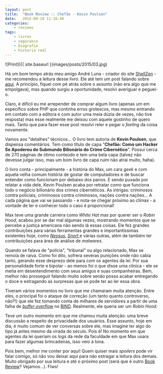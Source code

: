 ```yaml
---
layout: post
title:  "Book Review :: Chefão - Kevin Poulsen"
date:   2015-09-10 11:16:48
categories:
    - reviews
tags:
    - livros
    - seguranca
    - biografia
    - historia real
---
```


![Print]({{ site.baseurl }}images/posts/2015/03.jpg)

Há um bom tempo atrás meu amigo André Luna - criador do site <a href="http://shellzen.net/" target="_blank">ShellZen</a> - me recomendou a leitura desse livro. Ele até tem um post falando sobre <a href="http://shellzen.net/o-senhor-de-todas-as-fraudes/" target="_blank">aqui</a>. A princípio, fiquei com pé atrás sobre o assunto (não era algo que me empolgava), mas quando surgiu a oportunidade, resolvi averiguar e peguei-o.

Claro, é difícil eu me arrepender de comprar algum livro (apenas um em específico sobre PHP que continha erros grotescos, mas mesmo entrando em contato com a editora e com autor uma meia dúzia de vezes, não tive resposta) mas esse realmente me deixou com aquele gostinho de quero mais. Tanto que para fazer esse post resolvi reler e pegar o <em>feeling</em> da coisa novamente.

<!--more-->

Vamos aos "detalhes" técnicos... O livro tem autoria de <strong>Kevin Poulsen</strong>, que dispensa comentários. Tem como título de capa "<strong>Chefão: Como um Hacker Se Apoderou do Submundo Bilionário do Crime Cibernético</strong>". Possui cerca de 270 páginas de ótimo conteúdo e tem uma bela capa (talvez não devesse julgar isso, mas um bom livro de capa ruim não atrai muito, haha).

O livro conta - principalmente - a história do Max, um cara <em>geek</em> e com aquela velha comum história de gostar de computadores e de buscar entender como funcionam por debaixo dos panos. E sendo puxado por relatar a vida dele, Kevin Poulsen acaba por retratar como que funciona todo o negócio bilionário dos crimes cibernéticos. As intrigas: criminosos contra policiais, criminosos contra criminosos, nações contra nações... A cada página que vai se passando - e nota-se chegar próximo ao clímax - a vontade de ler e conhecer todo o caso é proporcional!

Max teve uma grande carreira como <em>White Hat</em> mas por querer ser o <em>Robin Hood</em>, acabou por se dar mal algumas vezes, mostrando momentos que se percebe a justiça americana não sendo lá essas coisas. Ele fez grandes contribuições para várias ferramentas grandes e importantíssimas existentes hoje, como <em><a href="http://www.tenable.com/products/nessus-vulnerability-scanner" target="_blank">Nessus</a></em>, <a href="https://www.snort.org/" target="_blank"><em>Snort</em> </a>e várias outras, além de também ter contribuições para área de análise de <em>malwares</em>.

Quando se falava de "polícia", "tribunal" ou algo relacionado, Max se remoía de raiva. Como foi dito, sofrera severas punições onde não cabia tanto, gerando esse desprezo dele para com os agentes da lei. Por sua personalidade forte e bipolar - ao menos foi o que disse uma clínica - ele se metia em desentendimento com seus amigos e suas companheiras. Bem, melhor não prosseguir falando muito sobre senão posso acabar entregando o doce e estragando as surpresas que se pode ter ao ler essa obra.

Tiveram vários momentos no livro que me chamaram muita atenção. Entre eles, o principal foi o ataque de correção (um tanto quanto controverso, não?!) que ele fez tomando conta de milhares de servidores a partir de uma falha de <em><a href="https://en.wikipedia.org/wiki/Buffer_overflow" target="_blank">buffer overflow</a></em> no <a href="https://pt.wikipedia.org/wiki/BIND" target="_blank">BIND</a>. Realmente, ele queria ser um <em>Robin Hood.</em>

Teve um outro momento em que me chamou muita atenção: uma breve discussão a respeito de privacidade dos usuários. Esse assunto, hoje em dia, é muito comum de ver conversas sobre ele, mas imagine ter algo do tipo já antes mesmo da virada do século. Pois é! No momento em que agentes da lei queriam os <em>logs</em> da rede da faculdade em que Max usara para fazer algumas brincadeiras, isso veio à tona.

Pois bem, melhor me conter por aqui! Quem quiser mais <em>spoilers</em> pode vir falar comigo, só não vou deixar aqui para não estragar a leitura dos demais. Muito obrigado por sua leitura e até o próximo post (será que é outro <a href="https://gjuniioor.github.io/books/" target="_blank">Book Review</a>? Vejamos...). Flws!
